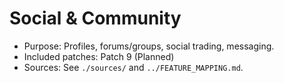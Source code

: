 # Social & Community

- Purpose: Profiles, forums/groups, social trading, messaging.
- Included patches: Patch 9 (Planned)
- Sources: See `./sources/` and `../FEATURE_MAPPING.md`.
